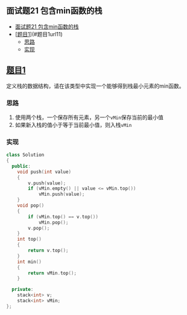 ## 面试题21 包含min函数的栈

<!-- TOC -->

- [面试题21 包含min函数的栈](#面试题21-包含min函数的栈)
- [[题目1][url1.1]](#题目1url11)
    - [思路](#思路)
    - [实现](#实现)

<!-- /TOC -->

## [题目1][url1.1]
定义栈的数据结构，请在该类型中实现一个能够得到栈最小元素的min函数。

### 思路
1. 使用两个栈，一个保存所有元素，另一个`vMin`保存当前的最小值
2. 如果新入栈的值小于等于当前最小值，则入栈`vMin`


### 实现

```cpp
class Solution
{
  public:
    void push(int value)
    {
        v.push(value);
        if (vMin.empty() || value <= vMin.top())
            vMin.push(value);
    }
    void pop()
    {
        if (vMin.top() == v.top())
            vMin.pop();
        v.pop();
    }
    int top()
    {
        return v.top();
    }
    int min()
    {
        return vMin.top();
    }

  private:
    stack<int> v;
    stack<int> vMin;
};
``` 


[url1.1]:https://www.nowcoder.com/practice/9b4c81a02cd34f76be2659fa0d54342a?tpId=13&tqId=11172&tPage=1&rp=1&ru=/ta/coding-interviews&qru=/ta/coding-interviews/question-ranking